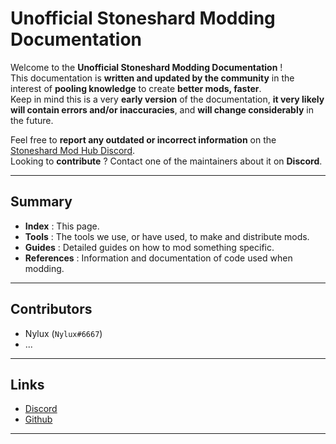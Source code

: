 # Unofficial Stoneshard Modding Documentation

Welcome to the **Unofficial Stoneshard Modding Documentation** !  
This documentation is **written and updated by the community** in the interest of **pooling knowledge** to create **better mods, faster**.  
Keep in mind this is a very **early version** of the documentation, **it very likely will contain errors and/or inaccuracies**, and **will change considerably** in the future.

Feel free to **report any outdated or incorrect information** on the [Stoneshard Mod Hub Discord](https://discord.gg/YxfRKYUuht).  
Looking to **contribute** ? Contact one of the maintainers about it on **Discord**.

---

## Summary

- **Index** : This page.
- **Tools** : The tools we use, or have used, to make and distribute mods.
- **Guides** : Detailed guides on how to mod something specific.
- **References** : Information and documentation of code used when modding.

---

## Contributors

- Nylux (`Nylux#6667`)
- ...

---

## Links

- [Discord](https://discord.gg/YxfRKYUuht)
- [Github](https://github.com/Nylux/StoneshardModding)

---
